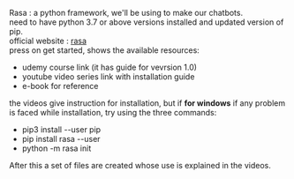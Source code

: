Rasa : a python framework, we'll be using to make our chatbots.</br>
need to have python 3.7 or above versions installed and updated version of pip.</br>
official website : [rasa]( https://rasa.com) \
press on get started, shows the available resources: 
- udemy course link (it has guide for vevrsion 1.0)
- youtube video series link with installation guide
- e-book for reference

the videos give instruction for installation, but if **for windows** if any problem is faced while installation, try using the three commands:
- pip3 install --user pip
- pip install rasa --user
- python -m rasa init

After this a set of files are created whose use is explained in the videos.
